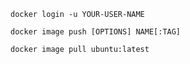 
`docker login -u YOUR-USER-NAME`  


`docker image push [OPTIONS] NAME[:TAG]`  


`docker image pull ubuntu:latest`  
